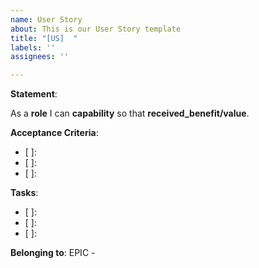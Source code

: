 ```yaml
---
name: User Story
about: This is our User Story template
title: "[US]  "
labels: ''
assignees: ''

---
```


**Statement**:

As a **role** I can **capability** so that **received_benefit/value**.

**Acceptance Criteria**:

- [ ]: 
- [ ]: 
- [ ]: 

**Tasks**:

- [ ]: 
- [ ]: 
- [ ]: 

**Belonging to**:  EPIC -
